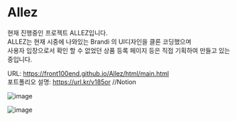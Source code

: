 # Allez
현재 진행중인 프로젝트 ALLEZ입니다.  
ALLEZ는 현재 시중에 나와있는 Brandi 의 UI디자인을 클론 코딩했으며  
사용자 입장으로서 확인 할 수 없었던 상품 등록 페이지 등은 직접 기획하여 만들고 있는 중입니다.  

URL: https://front100end.github.io/Allez/html/main.html  
포트폴리오 설명: https://url.kr/v185or //Notion


![image](https://user-images.githubusercontent.com/66547608/172335056-214ed6f6-16b4-4edd-8282-784725eb76fe.png)

![image](https://user-images.githubusercontent.com/66547608/172334922-7149acc8-01db-4777-a061-fe8b52ef4e4d.png)

